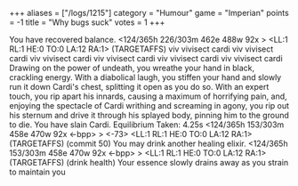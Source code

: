 +++
aliases = ["/logs/1215"]
category = "Humour"
game = "Imperian"
points = -1
title = "Why bugs suck"
votes = 1
+++

You have recovered balance.
<124/365h 226/303m 462e 488w 92x <ebpp> <hb> <bd>> <LL:1 RL:1 HE:0 TO:0 LA:12 RA:1> (TARGETAFFS) viv
vivisect cardi
viv
vivisect cardi
viv
vivisect cardi
viv
vivisect cardi
viv
vivisect cardi
viv
vivisect cardi
Drawing on the power of undeath, you wreathe your hand in black, crackling 
energy. With a diabolical laugh, you stiffen your hand and slowly run it down 
Cardi's chest, splitting it open as you do so. With an expert touch, you rip 
apart his innards, causing a maximum of horrifying pain, and, enjoying the 
spectacle of Cardi writhing and screaming in agony, you rip out his sternum and
drive it through his splayed body, pinning him to the ground to die.
You have slain Cardi.
Equilibrium Taken: 4.25s
<124/365h 153/303m 458e 470w 92x <-bpp> <hb> <bd>> <-73> <LL:1 RL:1 HE:0 TO:0 LA:12 RA:1> 
(TARGETAFFS) (commit 50) 
You may drink another healing elixir.
<124/365h 153/303m 458e 470w 92x <-bpp> <hb> <bd>> <LL:1 RL:1 HE:0 TO:0 LA:12 RA:1> (TARGETAFFS) 
(drink health) 
Your essence slowly drains away as you strain to maintain you